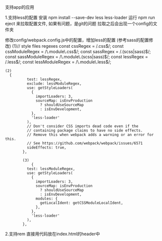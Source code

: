 支持app的应用

1.支持less的配置
   安装 npm install --save-dev less less-loader
   运行 npm run eject 来拉取配置文件, 如果有问题，是git的问题
          拉取之后会出现一个config的文件夹

  修改config/webpack.config.js中的配置，增加less的配置  (参考sass的配置修改)
  (1)// style files regexes
   const cssRegex = /\.css$/;
    const cssModuleRegex = /\.module\.css$/;
     const sassRegex = /\.(scss|sass)$/;
      const sassModuleRegex = /\.module\.(scss|sass)$/;
     const lessRegex = /\.less$/;
    const lessModuleRegex = /\.module\.less$/;

    (2)
      {
              test: lessRegex,
              exclude: lessModuleRegex,
              use: getStyleLoaders(
                {
                  importLoaders: 3,
                  sourceMap: isEnvProduction
                    ? shouldUseSourceMap
                    : isEnvDevelopment,
                },
                'less-loader'
              ),
              // Don't consider CSS imports dead code even if the
              // containing package claims to have no side effects.
              // Remove this when webpack adds a warning or an error for this.
              // See https://github.com/webpack/webpack/issues/6571
              sideEffects: true,
            },

            (3)
                {
              test: lessModuleRegex,
              use: getStyleLoaders(
                {
                  importLoaders: 3,
                  sourceMap: isEnvProduction
                    ? shouldUseSourceMap
                    : isEnvDevelopment,
                  modules: {
                    getLocalIdent: getCSSModuleLocalIdent,
                  },
                },
                'less-loader'
              ),
            },

2.支持rem
直接用代码放在index.html的header中   
      <script>
      (function (doc, win) {
          var docEl = doc.documentElement,
                  resizeEvt = 'orientationchange' in window ? 'orientationchange' : 'resize',
                  recalc = function () {
                      var clientWidth = docEl.clientWidth;
                      if (!clientWidth) return;
                      if(clientWidth>=750){
                          docEl.style.fontSize = '100px';
                      }else{
                          docEl.style.fontSize = 100 * (clientWidth / 750) + 'px';
                      }
                  };

          if (!doc.addEventListener) return;
          win.addEventListener(resizeEvt, recalc, false);
          doc.addEventListener('DOMContentLoaded', recalc, false);
      })(document, window);
    </script>        
3.路由
npm install --save react-router react-router-dom

4.安装轮播的插件
  npm install --save react-swipeable-views

5.后端
  添加mock
  安装express npm install --save express


6.解决跨越问题 
（1）.安装 cnpm install http-proxy-middleware --save  注意：安装完后需要退出运行状态，再次运行，否则不生效
（2）在src下建一个setupProxy.js的文件夹，内容如下，0.x和1.x的写法不一样
   0.x版本的模式
     const proxy = require('http-proxy-middleware');

    module.exports = function (app) {
    app.use(proxy('/api', { target: 'http://localhost:3002/' }));
  };

   1.x版本
const { createProxyMiddleware } = require("http-proxy-middleware");
module.exports = function (app) {
    app.use(
        "/api",
        createProxyMiddleware(
            {
                target: "http://localhost:3002",
                changeOrigin: true,
                pathRewrite: {
                "/api": ""
            }
            }
        )
    );
};


7.安装redux
cnpm install --save redux react-redux
cnpm install --save-dev redux-devtools
